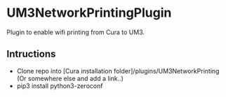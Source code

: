# UM3NetworkPrintingPlugin
Plugin to enable wifi printing from Cura to UM3.

Intructions
----
- Clone repo into [Cura installation folder]/plugins/UM3NetworkPrinting (Or somewhere else and add a link..)
- pip3 install python3-zeroconf
